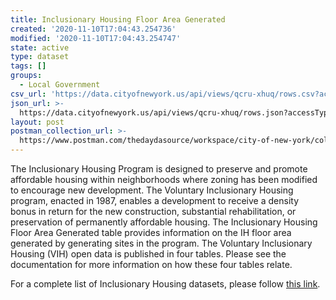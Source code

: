 ```yaml
---
title: Inclusionary Housing Floor Area Generated
created: '2020-11-10T17:04:43.254736'
modified: '2020-11-10T17:04:43.254747'
state: active
type: dataset
tags: []
groups:
  - Local Government
csv_url: 'https://data.cityofnewyork.us/api/views/qcru-xhuq/rows.csv?accessType=DOWNLOAD'
json_url: >-
  https://data.cityofnewyork.us/api/views/qcru-xhuq/rows.json?accessType=DOWNLOAD
layout: post
postman_collection_url: >-
  https://www.postman.com/thedaydasource/workspace/city-of-new-york/collection/15909983-8f6b67bb-d83e-40e0-85bc-2cedf1b2b036
---
```

The Inclusionary Housing Program is designed to preserve and promote affordable housing within neighborhoods where zoning has been modified to encourage new development.  The Voluntary Inclusionary Housing program, enacted in 1987, enables a development to receive a density bonus in return for the new construction, substantial rehabilitation, or preservation of permanently affordable housing.  The Inclusionary Housing Floor Area Generated table provides information on the IH floor area generated by generating sites in the program.
The Voluntary Inclusionary Housing (VIH) open data is published in four tables. Please see the documentation for more information on how these four tables relate.

For a complete list of Inclusionary Housing datasets, please follow <a href="https://data.cityofnewyork.us/browse?q=HPD%20Inclusionary%20Housing&sortBy=relevance">this link</a>.
